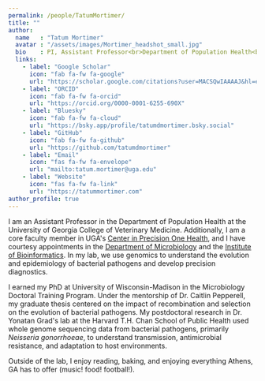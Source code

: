 ```yaml
---
permalink: /people/TatumMortimer/
title: ""
author:
  name   : "Tatum Mortimer"
  avatar : "/assets/images/Mortimer_headshot_small.jpg"
  bio    : PI, Assistant Professor<br>Department of Population Health<br>College of Veterinary Medicine<br>University of Georgia
  links:
    - label: "Google Scholar"
      icon: "fab fa-fw fa-google"
      url: "https://scholar.google.com/citations?user=MACSQwIAAAAJ&hl=en"
    - label: "ORCID"
      icon: "fab fa-fw fa-orcid"
      url: "https://orcid.org/0000-0001-6255-690X"
    - label: "Bluesky"
      icon: "fab fa-fw fa-cloud"
      url: "https://bsky.app/profile/tatumdmortimer.bsky.social"
    - label: "GitHub"
      icon: "fab fa-fw fa-github"
      url: "https://github.com/tatumdmortimer"
    - label: "Email"
      icon: "fas fa-fw fa-envelope"
      url: "mailto:tatum.mortimer@uga.edu"
    - label: "Website"
      icon: "fas fa-fw fa-link"
      url: "https://tatummortimer.com"
author_profile: true
---
```


I am an Assistant Professor in the Department of Population Health at the University of Georgia College of Veterinary Medicine. Additionally, I am a core faculty member in UGA's [Center in Precision One Health](https://vet.uga.edu/research/research-centers/precision-one-health/), and I have courtesy appointments in the [Department of Microbiology](https://mib.uga.edu/directory/people/tatum-mortimer) and the [Institute of Bioinformatics](https://iob.uga.edu/). In my lab, we use genomics to understand the evolution and epidemiology of bacterial pathogens and develop precision diagnostics.

I earned my PhD at University of Wisconsin-Madison in the Microbiology Doctoral Training Program. Under the mentorship of Dr. Caitlin Pepperell, my graduate thesis centered on the impact of recombination and selection on the evolution of bacterial pathogens. My postdoctoral research in Dr. Yonatan Grad's lab at the Harvard T.H. Chan School of Public Health used whole genome sequencing data from bacterial pathogens, primarily *Neisseria gonorrhoeae*, to understand transmission, antimicrobial resistance, and adaptation to host environments.

Outside of the lab, I enjoy reading, baking, and enjoying everything Athens, GA has to offer (music! food! football!).

